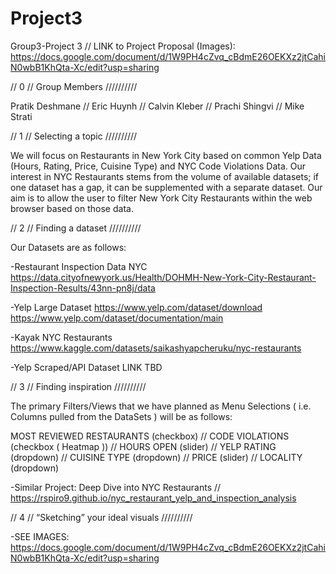 # Project3
Group3-Project 3 // LINK to Project Proposal (Images): 
https://docs.google.com/document/d/1W9PH4cZvq_cBdmE26OEKXz2jtCahiN0wbB1KhQta-Xc/edit?usp=sharing

// 0 // Group Members //////////

Pratik Deshmane // Eric Huynh // Calvin Kleber // Prachi Shingvi // Mike Strati

// 1 // Selecting a topic //////////

We will focus on Restaurants in New York City based on common Yelp Data (Hours, Rating, Price, Cuisine Type) and NYC Code Violations Data. Our interest in NYC Restaurants stems from the volume of available datasets; if one dataset has a gap, it can be supplemented with a separate dataset. Our aim is to allow the user to filter New York City Restaurants within the web browser based on those data.

// 2 // Finding a dataset //////////

Our Datasets are as follows:

-Restaurant Inspection Data NYC
https://data.cityofnewyork.us/Health/DOHMH-New-York-City-Restaurant-Inspection-Results/43nn-pn8j/data

-Yelp Large Dataset
https://www.yelp.com/dataset/download
https://www.yelp.com/dataset/documentation/main

-Kayak NYC Restaurants
https://www.kaggle.com/datasets/saikashyapcheruku/nyc-restaurants

-Yelp Scraped/API Dataset
LINK TBD

// 3 // Finding inspiration //////////

The primary Filters/Views that we have planned as Menu Selections ( i.e. Columns pulled from the DataSets ) will be as follows:

MOST REVIEWED RESTAURANTS (checkbox) // CODE VIOLATIONS (checkbox ( Heatmap )) // HOURS OPEN (slider) // YELP RATING (dropdown) // CUISINE TYPE (dropdown) // PRICE (slider) // LOCALITY (dropdown)

-Similar Project: Deep Dive into NYC Restaurants // https://rspiro9.github.io/nyc_restaurant_yelp_and_inspection_analysis

// 4 // “Sketching” your ideal visuals //////////

-SEE IMAGES: https://docs.google.com/document/d/1W9PH4cZvq_cBdmE26OEKXz2jtCahiN0wbB1KhQta-Xc/edit?usp=sharing
